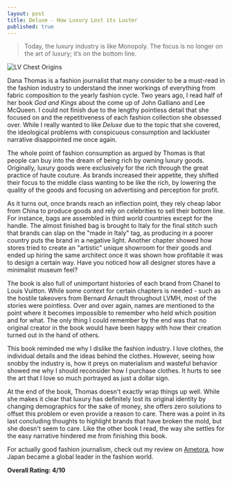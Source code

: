 ```yaml
---
layout: post
title: Deluxe - How Luxury Lost its Luster
published: true
---
```


> Today, the luxury industry is like Monopoly. The focus is no longer on the art of luxury; it’s on the bottom line.

![LV Chest Origins](https://www.louisvuitton.com/content/dam/lv/online/stories/maison/U_Ma_Legendary_History.html/jcr:content/assets/01-legendary/01-legendary-landscape-1-1600w.jpg)

Dana Thomas is a fashion journalist that many consider to be a must-read in the fashion industry to understand the inner workings of everything from fabric composition to the yearly fashion cycle. Two years ago, I read half of her book _God and Kings_ about the come up of John Galliano and Lee McQueen. I could not finish due to the lengthy pointless detail that she focused on and the repetitiveness of each fashion collection she obsessed over. While I really wanted to like _Deluxe_ due to the topic that she covered, the ideological problems with conspicuous consumption and lackluster narrative disappointed me once again.

The whole point of fashion consumption as argued by Thomas is that people can buy into the dream of being rich by owning luxury goods. Originally, luxury goods were exclusively for the rich through the great practice of haute couture. As brands increased their appetite, they shifted their focus to the middle class wanting to be like the rich, by lowering the quality of the goods and focusing on advertising and perception for profit. 

As it turns out, once brands reach an inflection point, they rely cheap labor from China to produce goods and rely on celebrities to sell their bottom line. For instance, bags are assembled in third world countries except for the handle. The almost finished bag is brought to Italy for the final stitch such that brands can slap on the "made in Italy" tag, as producing in a poorer country puts the brand in a negative light. Another chapter showed how stores tried to create an "artistic" unique showroom for their goods and ended up hiring the same architect once it was shown how profitable it was to design a certain way. Have you noticed how all designer stores have a minimalist museum feel?

The book is also full of unimportant histories of each brand from Chanel to Louis Vuitton. While some context for certain chapters is needed - such as the hostile takeovers from Bernard Arnault throughout LVMH, most of the stories were pointless. Over and over again, names are mentioned to the point where it becomes impossible to remember who held which position and for what. The only thing I could remember by the end was that no original creator in the book would have been happy with how their creation turned out in the hand of others.

This book reminded me why I dislike the fashion industry. I love clothes, the individual details and the ideas behind the clothes. However, seeing how snobby the industry is, how it preys on materialism and wasteful behavior showed me why I should reconsider how I purchase clothes. It hurts to see the art that I love so much portrayed as just a dollar sign.

At the end of the book, Thomas doesn't exactly wrap things up well. While she makes it clear that luxury has definitely lost its original identity by changing demographics for the sake of money, she offers zero solutions to offset this problem or even provide a reason to care. There was a point in its last concluding thoughts to highlight brands that have broken the mold, but she doesn't seem to care. Like the other book I read, the way she settles for the easy narrative hindered me from finishing this book.

For actually good fashion journalism, check out my review on [Ametora](https://jinsung-kim.github.io/ametora/), how Japan became a global leader in the fashion world.

**Overall Rating: 4/10**
